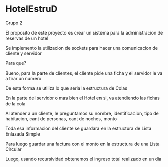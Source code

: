# HotelEstruD

Grupo 2



El proposito de este proyecto es crear un sistema para la administracion de reservas de un hotel


Se implemento la utilizacion de sockets para hacer una comunicacion de cliente y servidor


Para que?


Bueno, para la parte de clientes, el cliente pide una ficha y el servidor le va a tirar un numero


De esta forma se utiliza lo que seria la estructura de Colas


En la parte del servidor o mas bien el Hotel en si, va atendiendo las fichas de la cola


Al atender a un cliente, le preguntamos su nombre, identificacion, tipo de habitacion, cant de personas, cant de noches, monto


Toda esa informacion del cliente se guardara en la estructura de Lista Enlazada Simple


Para luego guardar una factura con el monto en la estructura de una Lista Circular


Luego, usando recursividad obtenemos el ingreso total realizado en un dia
